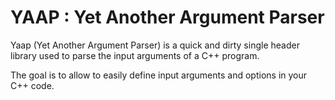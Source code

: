 YAAP : Yet Another Argument Parser
==================================

Yaap (Yet Another Argument Parser) is a quick and dirty single header library used to parse the input arguments of a C++ program.

The goal is to allow to easily define input arguments and options in your C++ code. 




